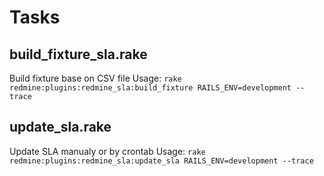 # Tasks

## build_fixture_sla.rake
Build fixture base on CSV file
Usage: `rake redmine:plugins:redmine_sla:build_fixture RAILS_ENV=development --trace`

## update_sla.rake
Update SLA manualy or by crontab
Usage: `rake redmine:plugins:redmine_sla:update_sla RAILS_ENV=development --trace`
